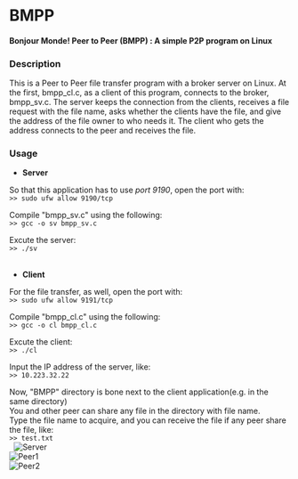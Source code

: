 # BMPP
#### Bonjour Monde! Peer to Peer (BMPP) : A simple P2P program on Linux  

### Description
This is a Peer to Peer file transfer program with a broker server on Linux. At the first, bmpp_cl.c, as a client of this program,
connects to the broker, bmpp_sv.c. The server keeps the connection from the clients, receives a file request with the file name,
asks whether the clients have the file, and give the address of the file owner to who needs it. The client who gets the address 
connects to the peer and receives the file.  

### Usage
* **Server**  

So that this application has to use _port 9190_, open the port with:  
```>> sudo ufw allow 9190/tcp```  
  
Compile "bmpp_sv.c" using the following:  
```>> gcc -o sv bmpp_sv.c```  
  
Excute the server:  
```>> ./sv```  
&nbsp;
&nbsp;
* **Client**  
  
For the file transfer, as well, open the port with:  
```>> sudo ufw allow 9191/tcp```  
  
Compile "bmpp_cl.c" using the following:  
```>> gcc -o cl bmpp_cl.c```  
  
Excute the client:  
```>> ./cl```  
  
Input the IP address of the server, like:  
```>> 10.223.32.22```  
  
Now, "BMPP" directory is bone next to the client application(e.g. in the same directory)  
You and other peer can share any file in the directory with file name.  
Type the file name to acquire, and you can receive the file if any peer share the file, like:  
```>> test.txt```  
&nbsp;
![Server](./image/Server.png)  
![Peer1](./image/Peer1.png)  
![Peer2](./image/Peer2.png)  

